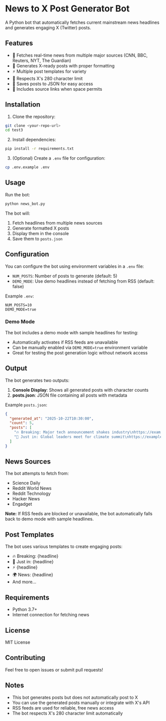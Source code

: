 # News to X Post Generator Bot

A Python bot that automatically fetches current mainstream news headlines and generates engaging X (Twitter) posts.

## Features

- 📰 Fetches real-time news from multiple major sources (CNN, BBC, Reuters, NYT, The Guardian)
- 🤖 Generates X-ready posts with proper formatting
- ⚡️ Multiple post templates for variety
- 📏 Respects X's 280 character limit
- 💾 Saves posts to JSON for easy access
- 🔗 Includes source links when space permits

## Installation

1. Clone the repository:
```bash
git clone <your-repo-url>
cd test3
```

2. Install dependencies:
```bash
pip install -r requirements.txt
```

3. (Optional) Create a `.env` file for configuration:
```bash
cp .env.example .env
```

## Usage

Run the bot:
```bash
python news_bot.py
```

The bot will:
1. Fetch headlines from multiple news sources
2. Generate formatted X posts
3. Display them in the console
4. Save them to `posts.json`

## Configuration

You can configure the bot using environment variables in a `.env` file:

- `NUM_POSTS`: Number of posts to generate (default: 5)
- `DEMO_MODE`: Use demo headlines instead of fetching from RSS (default: false)

Example `.env`:
```
NUM_POSTS=10
DEMO_MODE=true
```

### Demo Mode

The bot includes a demo mode with sample headlines for testing:
- Automatically activates if RSS feeds are unavailable
- Can be manually enabled via `DEMO_MODE=true` environment variable
- Great for testing the post generation logic without network access

## Output

The bot generates two outputs:

1. **Console Display**: Shows all generated posts with character counts
2. **posts.json**: JSON file containing all posts with metadata

Example `posts.json`:
```json
{
  "generated_at": "2025-10-22T10:30:00",
  "count": 5,
  "posts": [
    "🔥 Breaking: Major tech announcement shakes industry\nhttps://example.com/article",
    "📰 Just in: Global leaders meet for climate summit\nhttps://example.com/article2"
  ]
}
```

## News Sources

The bot attempts to fetch from:
- Science Daily
- Reddit World News
- Reddit Technology
- Hacker News
- Engadget

**Note:** If RSS feeds are blocked or unavailable, the bot automatically falls back to demo mode with sample headlines.

## Post Templates

The bot uses various templates to create engaging posts:
- 🔥 Breaking: {headline}
- 📰 Just in: {headline}
- ⚡️ {headline}
- 🌍 News: {headline}
- And more...

## Requirements

- Python 3.7+
- Internet connection for fetching news

## License

MIT License

## Contributing

Feel free to open issues or submit pull requests!

## Notes

- This bot generates posts but does not automatically post to X
- You can use the generated posts manually or integrate with X's API
- RSS feeds are used for reliable, free news access
- The bot respects X's 280 character limit automatically
